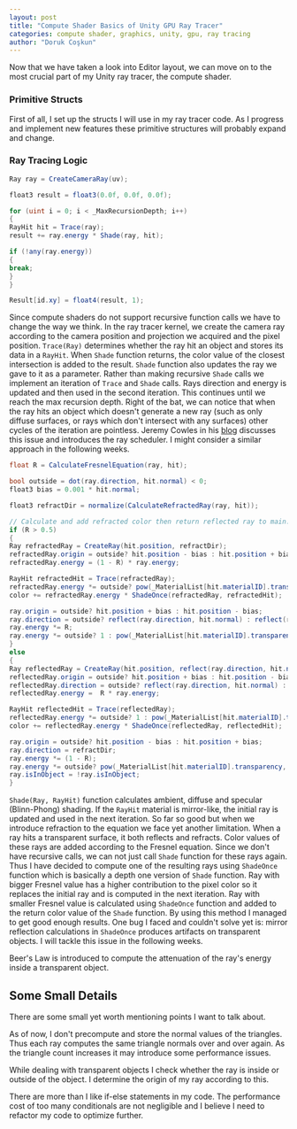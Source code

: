 ```yaml
---
layout: post
title: "Compute Shader Basics of Unity GPU Ray Tracer"
categories: compute shader, graphics, unity, gpu, ray tracing
author: "Doruk Coşkun"
---
```


Now that we have taken a look into Editor layout, we can move on to the most crucial part of my Unity ray tracer, the compute shader.

### Primitive Structs

First of all, I set up the structs I will use in my ray tracer code. As I progress and implement new features these primitive structures will probably expand and change.

### Ray Tracing Logic

```csharp
Ray ray = CreateCameraRay(uv);

float3 result = float3(0.0f, 0.0f, 0.0f);

for (uint i = 0; i < _MaxRecursionDepth; i++) 
{
RayHit hit = Trace(ray);
result += ray.energy * Shade(ray, hit);

if (!any(ray.energy))
{
break;
}
}

Result[id.xy] = float4(result, 1);
```

Since compute shaders do not support recursive function calls we have to change the way we think. In the ray tracer kernel, we create the camera ray according to the camera position and projection we acquired and the pixel position. `Trace(Ray)` determines whether the ray hit an object and stores its data in a `RayHit`. When `Shade` function returns, the color value of the closest intersection is added to the result. `Shade` function also updates the ray we gave to it as a parameter. Rather than making recursive `Shade` calls we implement an iteration of `Trace` and `Shade` calls. Rays direction and energy is updated and then used in the second iteration. This continues until we reach the max recursion depth. Right of the bat, we can notice that when the ray hits an object which doesn't generate a new ray (such as only diffuse surfaces, or rays which don't intersect with any surfaces) other cycles of the iteration are pointless. Jeremy Cowles in his [blog](https://medium.com/@jcowles/gpu-ray-tracing-in-one-weekend-3e7d874b3b0f) discusses this issue and introduces the ray scheduler. I might consider a similar approach in the following weeks.

```csharp
float R = CalculateFresnelEquation(ray, hit);

bool outside = dot(ray.direction, hit.normal) < 0; 
float3 bias = 0.001 * hit.normal; 

float3 refractDir = normalize(CalculateRefractedRay(ray, hit));

// Calculate and add refracted color then return reflected ray to main.
if (R > 0.5) 
{   
Ray refractedRay = CreateRay(hit.position, refractDir);
refractedRay.origin = outside? hit.position - bias : hit.position + bias;
refractedRay.energy = (1 - R) * ray.energy;

RayHit refractedHit = Trace(refractedRay);
refractedRay.energy *= outside? pow(_MaterialList[hit.materialID].transparency, length(abs(refractedHit.position - hit.position))) : 1;
color += refractedRay.energy * ShadeOnce(refractedRay, refractedHit);

ray.origin = outside? hit.position + bias : hit.position - bias;
ray.direction = outside? reflect(ray.direction, hit.normal) : reflect(ray.direction, -hit.normal);
ray.energy *= R;
ray.energy *= outside? 1 : pow(_MaterialList[hit.materialID].transparency, 2);
}
else 
{
Ray reflectedRay = CreateRay(hit.position, reflect(ray.direction, hit.normal));
reflectedRay.origin = outside? hit.position + bias : hit.position - bias;
reflectedRay.direction = outside? reflect(ray.direction, hit.normal) : reflect(ray.direction, -hit.normal);
reflectedRay.energy =  R * ray.energy;

RayHit reflectedHit = Trace(reflectedRay);
reflectedRay.energy *= outside? 1 : pow(_MaterialList[hit.materialID].transparency, length(abs(reflectedHit.position - hit.position)));
color += reflectedRay.energy * ShadeOnce(reflectedRay, reflectedHit);

ray.origin = outside? hit.position - bias : hit.position + bias;
ray.direction = refractDir;
ray.energy *= (1 - R);
ray.energy *= outside? pow(_MaterialList[hit.materialID].transparency, 2) : 1;
ray.isInObject = !ray.isInObject;
}
```

`Shade(Ray, RayHit)` function calculates ambient, diffuse and specular (Blinn-Phong) shading. If the `RayHit` material is mirror-like, the initial ray is updated and used in the next iteration. So far so good but when we introduce refraction to the equation we face yet another limitation. When a ray hits a transparent surface, it both reflects and refracts. Color values of these rays are added according to the Fresnel equation. Since we don't have recursive calls, we can not just call `Shade` function for these rays again. Thus I have decided to compute one of the resulting rays using `ShadeOnce` function which is basically a depth one version of `Shade` function. Ray with bigger Fresnel value has a higher contribution to the pixel color so it replaces the initial ray and is computed in the next iteration. Ray with smaller Fresnel value is calculated using `ShadeOnce` function and added to the return color value of the `Shade` function. By using this method I managed to get good enough results. One bug I faced and couldn't solve yet is: mirror reflection calculations in `ShadeOnce` produces artifacts on transparent objects. I will tackle this issue in the following weeks.

Beer's Law is introduced to compute the attenuation of the ray's energy inside a transparent object.

## Some Small Details

There are some small yet worth mentioning points I want to talk about.

As of now, I don't precompute and store the normal values of the triangles. Thus each ray computes the same triangle normals over and over again. As the triangle count increases it may introduce some performance issues.

While dealing with transparent objects I check whether the ray is inside or outside of the object. I determine the origin of my ray according to this.

There are more than I like if-else statements in my code. The performance cost of too many conditionals are not negligible and I believe I need to refactor my code to optimize further.

